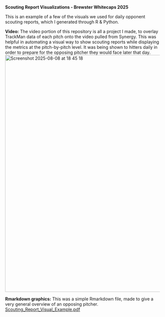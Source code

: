 **Scouting Report Visualizations - Brewster Whitecaps 2025**

This is an example of a few of the visuals we used for daily opponent scouting reports, which I generated through R & Python.

**Video:**
The video portion of this repository is all a project I made, to overlay TrackMan data of each pitch onto the video pulled from Synergy. This was helpful in automating a visual way to show scouting reports while displaying the metrics at the pitch-by-pitch level. It was being shown to hitters daily in order to prepare for the opposing pitcher they would face later that day. 
<img width="1440" height="769" alt="Screenshot 2025-08-08 at 18 45 18" src="https://github.com/user-attachments/assets/1458c01b-433f-4f7e-90f8-4cef09488607" />

**Rmarkdown graphics:**
This was a simple Rmarkdown file, made to give a very general overview of an opposing pitcher.
[Scouting_Report_Visual_Example.pdf](https://github.com/user-attachments/files/21693114/Scouting_Report_Visual_Example.pdf)
